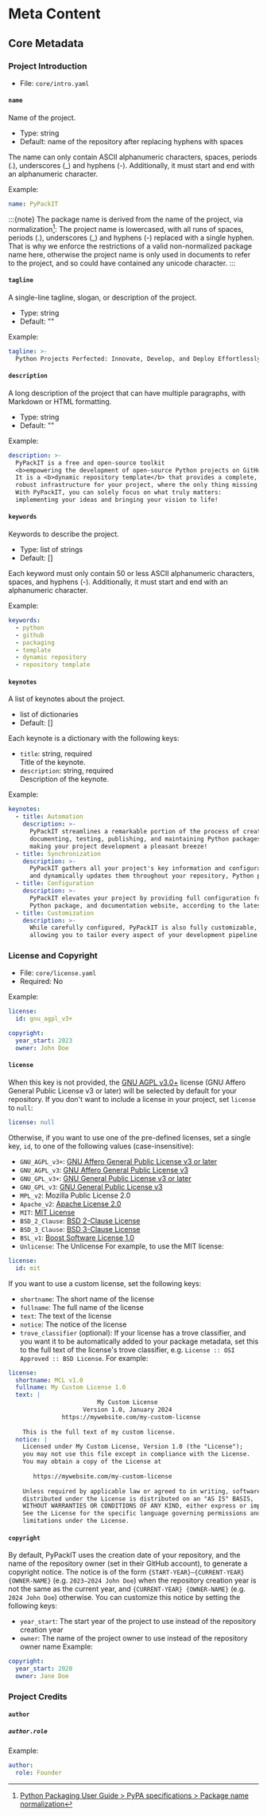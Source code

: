 # Meta Content

## Core Metadata

### Project Introduction
- File: `core/intro.yaml`

#### `name`
Name of the project.
- Type: string
- Default: name of the repository after replacing hyphens with spaces

The name can only contain ASCII alphanumeric characters, spaces, periods (.), underscores (_) and hyphens (-).
Additionally, it must start and end with an alphanumeric character.

Example:
```yaml
name: PyPackIT
```

:::{note}
The package name is derived from the name of the project, via normalization[^name-normalization]:
The project name is lowercased, with all runs of spaces, periods (.), underscores (_) and hyphens (-)
replaced with a single hyphen.
That is why we enforce the restrictions of a valid non-normalized package name here,
otherwise the project name is only used in documents to refer to the project,
and so could have contained any unicode character.
:::
[^name-normalization]: [Python Packaging User Guide > PyPA specifications > Package name normalization](https://packaging.python.org/en/latest/specifications/name-normalization/)

#### `tagline`
A single-line tagline, slogan, or description of the project.
- Type: string
- Default: ""

Example:
```yaml
tagline: >-
  Python Projects Perfected: Innovate, Develop, and Deploy Effortlessly!
```

#### `description`
A long description of the project that can have multiple paragraphs, with Markdown or HTML formatting.
- Type: string
- Default: ""

Example:
```yaml
description: >-
  PyPackIT is a free and open-source toolkit
  <b>empowering the development of open-source Python projects on GitHub</b>.
  It is a <b>dynamic repository template</b> that provides a complete, professional, and
  robust infrastructure for your project, where the only thing missing is your code.
  With PyPackIT, you can solely focus on what truly matters:
  implementing your ideas and bringing your vision to life!
```

#### `keywords`
Keywords to describe the project.
- Type: list of strings
- Default: []

Each keyword must only contain 50 or less ASCII alphanumeric characters, spaces, and hyphens (-).
Additionally, it must start and end with an alphanumeric character.

Example:
```yaml
keywords:
  - python
  - github
  - packaging
  - template
  - dynamic repository
  - repository template
```

#### `keynotes`
A list of keynotes about the project.
- list of dictionaries
- Default: []

Each keynote is a dictionary with the following keys:
- `title`: string, required\
Title of the keynote.
- `description`: string, required\
Description of the keynote.


Example:
```yaml
keynotes:
  - title: Automation
    description: >-
      PyPackIT streamlines a remarkable portion of the process of creating,
      documenting, testing, publishing, and maintaining Python packages,
      making your project development a pleasant breeze!
  - title: Synchronization
    description: >-
      PyPackIT gathers all your project's key information and configuration in one place,
      and dynamically updates them throughout your repository, Python package, and documentation website.
  - title: Configuration
    description: >-
      PyPackIT elevates your project by providing full configuration for your repository,
      Python package, and documentation website, according to the latest guidelines and best practices.
  - title: Customization
    description: >-
      While carefully configured, PyPackIT is also fully customizable,
      allowing you to tailor every aspect of your development pipeline to your specific needs
```


### License and Copyright

- File: `core/license.yaml`
- Required: No

Example:
```yaml
license:
  id: gnu_agpl_v3+

copyright:
  year_start: 2023
  owner: John Doe
```

#### `license`
When this key is not provided, the [GNU AGPL v3.0+](https://choosealicense.com/licenses/agpl-3.0/) 
license (GNU Affero General Public License v3 or later) will be selected by default for your repository.
If you don't want to include a license in your project, set `license` to `null`:
```yaml
license: null
```
Otherwise, if you want to use one of the pre-defined licenses, set a single key, `id`, 
to one of the following values (case-insensitive):
- `GNU_AGPL_v3+`: [GNU Affero General Public License v3 or later](https://choosealicense.com/licenses/agpl-3.0/)
- `GNU_AGPL_v3`: [GNU Affero General Public License v3](https://choosealicense.com/licenses/agpl-3.0/)
- `GNU_GPL_v3+`: [GNU General Public License v3 or later](https://choosealicense.com/licenses/gpl-3.0/)
- `GNU_GPL_v3`: [GNU General Public License v3](https://choosealicense.com/licenses/gpl-3.0/)
- `MPL_v2`: Mozilla Public License 2.0
- `Apache_v2`: [Apache License 2.0](https://choosealicense.com/licenses/apache-2.0/)
- `MIT`: [MIT License](https://choosealicense.com/licenses/mit/)
- `BSD_2_Clause`: [BSD 2-Clause License](https://choosealicense.com/licenses/bsd-2-clause/)
- `BSD_3_Clause`: [BSD 3-Clause License](https://choosealicense.com/licenses/bsd-3-clause/)
- `BSL_v1`: [Boost Software License 1.0](https://choosealicense.com/licenses/bsl-1.0/)
- `Unlicense`: The Unlicense
For example, to use the MIT license:
```yaml
license:
  id: mit
```
If you want to use a custom license, set the following keys:
- `shortname`: The short name of the license
- `fullname`: The full name of the license
- `text`: The text of the license
- `notice`: The notice of the license
- `trove_classifier` (optional): If your license has a trove classifier, 
   and you want it to be automatically added to your package metadata, 
   set this to the full text of the license's trove classifier, e.g. `License :: OSI Approved :: BSD License`.
For example:
```yaml
license:
  shortname: MCL v1.0
  fullname: My Custom License 1.0
  text: |
                         My Custom License
                     Version 1.0, January 2024
               https://mywebsite.com/my-custom-license
    
    This is the full text of my custom license.
  notice: |
    Licensed under My Custom License, Version 1.0 (the "License");
    you may not use this file except in compliance with the License.
    You may obtain a copy of the License at
    
       https://mywebsite.com/my-custom-license
    
    Unless required by applicable law or agreed to in writing, software
    distributed under the License is distributed on an "AS IS" BASIS,
    WITHOUT WARRANTIES OR CONDITIONS OF ANY KIND, either express or implied.
    See the License for the specific language governing permissions and
    limitations under the License.
```

#### `copyright`
By default, PyPackIT uses the creation date of your repository, 
and the name of the repository owner (set in their GitHub account),
to generate a copyright notice. The notice is of the form 
`{START-YEAR}–{CURRENT-YEAR} {OWNER-NAME}` (e.g. `2023–2024 John Doe`)
when the repository creation year is not the same as the current year,
and `{CURRENT-YEAR} {OWNER-NAME}` (e.g. `2024 John Doe`) otherwise.
You can customize this notice by setting the following keys:
- `year_start`: The start year of the project to use instead of the repository creation year
- `owner`: The name of the project owner to use instead of the repository owner name
Example:
```yaml
copyright:
  year_start: 2020
  owner: Jane Doe
```

### Project Credits

#### `author`

##### `author.role`
Example:
```yaml
author:
  role: Founder
```